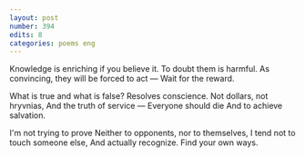```yaml
---
layout: post
number: 394
edits: 8
categories: poems eng
---
```


Knowledge is enriching if you believe it.
To doubt them is harmful.
As convincing, they will be forced to act —
Wait for the reward.

What is true and what is false?
Resolves conscience.
Not dollars, not hryvnias,
And the truth of service —
Everyone should die
And to achieve salvation. 

I'm not trying to prove 
Neither to opponents, nor to themselves,
I tend not to touch someone else,
And actually recognize.
Find your own ways.
